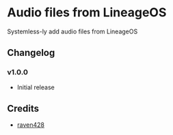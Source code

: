 # Audio files from LineageOS
Systemless-ly add audio files from LineageOS

## Changelog

### v1.0.0
- Initial release

## Credits
- [raven428](https://github.com/raven428)
